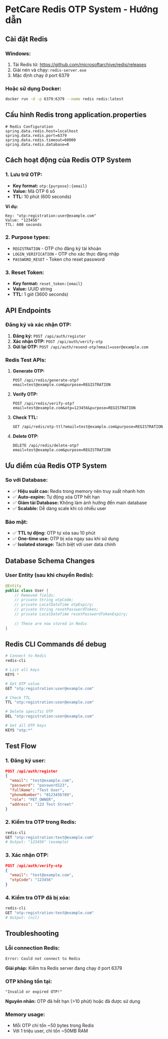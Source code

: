 # PetCare Redis OTP System - Hướng dẫn

## Cài đặt Redis

### Windows:
1. Tải Redis từ: https://github.com/microsoftarchive/redis/releases
2. Giải nén và chạy: `redis-server.exe`
3. Mặc định chạy ở port 6379

### Hoặc sử dụng Docker:
```bash
docker run -d -p 6379:6379 --name redis redis:latest
```

## Cấu hình Redis trong application.properties

```properties
# Redis Configuration
spring.data.redis.host=localhost
spring.data.redis.port=6379
spring.data.redis.timeout=60000
spring.data.redis.database=0
```

## Cách hoạt động của Redis OTP System

### 1. **Lưu trữ OTP:**
- **Key format:** `otp:{purpose}:{email}`
- **Value:** Mã OTP 6 số
- **TTL:** 10 phút (600 seconds)

**Ví dụ:**
```
Key: "otp:registration:user@example.com"
Value: "123456"
TTL: 600 seconds
```

### 2. **Purpose types:**
- `REGISTRATION` - OTP cho đăng ký tài khoản
- `LOGIN_VERIFICATION` - OTP cho xác thực đăng nhập
- `PASSWORD_RESET` - Token cho reset password

### 3. **Reset Token:**
- **Key format:** `reset_token:{email}`
- **Value:** UUID string
- **TTL:** 1 giờ (3600 seconds)

## API Endpoints

### **Đăng ký và xác nhận OTP:**

1. **Đăng ký:** `POST /api/auth/register`
2. **Xác nhận OTP:** `POST /api/auth/verify-otp`
3. **Gửi lại OTP:** `POST /api/auth/resend-otp?email=user@example.com`

### **Redis Test APIs:**

1. **Generate OTP:** 
   ```
   POST /api/redis/generate-otp?email=test@example.com&purpose=REGISTRATION
   ```

2. **Verify OTP:** 
   ```
   POST /api/redis/verify-otp?email=test@example.com&otp=123456&purpose=REGISTRATION
   ```

3. **Check TTL:** 
   ```
   GET /api/redis/otp-ttl?email=test@example.com&purpose=REGISTRATION
   ```

4. **Delete OTP:** 
   ```
   DELETE /api/redis/delete-otp?email=test@example.com&purpose=REGISTRATION
   ```

## Ưu điểm của Redis OTP System

### **So với Database:**
- ✅ **Hiệu suất cao:** Redis trong memory nên truy xuất nhanh hơn
- ✅ **Auto-expire:** Tự động xóa OTP hết hạn
- ✅ **Giảm tải Database:** Không làm ảnh hưởng đến main database
- ✅ **Scalable:** Dễ dàng scale khi có nhiều user

### **Bảo mật:**
- ✅ **TTL tự động:** OTP tự xóa sau 10 phút
- ✅ **One-time use:** OTP bị xóa ngay sau khi sử dụng
- ✅ **Isolated storage:** Tách biệt với user data chính

## Database Schema Changes

### **User Entity (sau khi chuyển Redis):**
```java
@Entity
public class User {
    // Removed fields:
    // private String otpCode;
    // private LocalDateTime otpExpiry;
    // private String resetPasswordToken;
    // private LocalDateTime resetPasswordTokenExpiry;
    
    // These are now stored in Redis
}
```

## Redis CLI Commands để debug

```bash
# Connect to Redis
redis-cli

# List all keys
KEYS *

# Get OTP value
GET "otp:registration:user@example.com"

# Check TTL
TTL "otp:registration:user@example.com"

# Delete specific OTP
DEL "otp:registration:user@example.com"

# Get all OTP keys
KEYS "otp:*"
```

## Test Flow

### **1. Đăng ký user:**
```json
POST /api/auth/register
{
  "email": "test@example.com",
  "password": "password123",
  "fullName": "Test User",
  "phoneNumber": "0123456789",
  "role": "PET_OWNER",
  "address": "123 Test Street"
}
```

### **2. Kiểm tra OTP trong Redis:**
```bash
redis-cli
GET "otp:registration:test@example.com"
# Output: "123456" (example)
```

### **3. Xác nhận OTP:**
```json
POST /api/auth/verify-otp
{
  "email": "test@example.com",
  "otpCode": "123456"
}
```

### **4. Kiểm tra OTP đã bị xóa:**
```bash
redis-cli
GET "otp:registration:test@example.com"
# Output: (nil)
```

## Troubleshooting

### **Lỗi connection Redis:**
```
Error: Could not connect to Redis
```
**Giải pháp:** Kiểm tra Redis server đang chạy ở port 6379

### **OTP không tồn tại:**
```
"Invalid or expired OTP!"
```
**Nguyên nhân:** OTP đã hết hạn (>10 phút) hoặc đã được sử dụng

### **Memory usage:**
- Mỗi OTP chỉ tốn ~50 bytes trong Redis
- Với 1 triệu user, chỉ tốn ~50MB RAM

